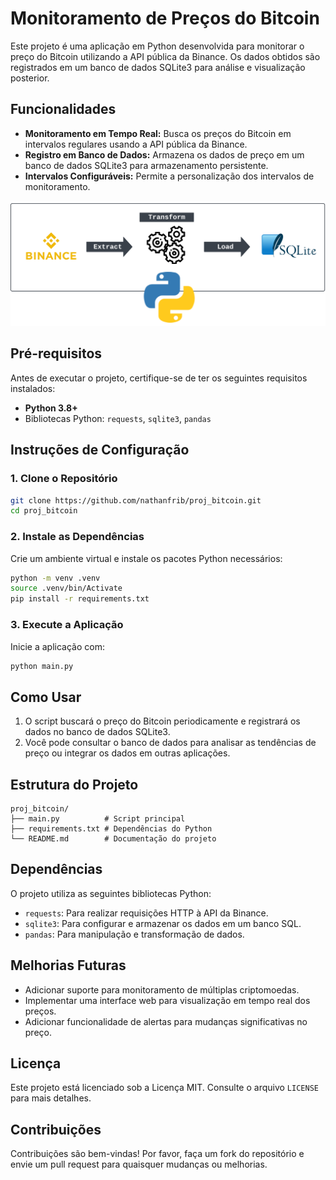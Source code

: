 # Monitoramento de Preços do Bitcoin

Este projeto é uma aplicação em Python desenvolvida para monitorar o preço do Bitcoin utilizando a API pública da Binance. Os dados obtidos são registrados em um banco de dados SQLite3 para análise e visualização posterior.

## Funcionalidades

- **Monitoramento em Tempo Real:** Busca os preços do Bitcoin em intervalos regulares usando a API pública da Binance.
- **Registro em Banco de Dados:** Armazena os dados de preço em um banco de dados SQLite3 para armazenamento persistente.
- **Intervalos Configuráveis:** Permite a personalização dos intervalos de monitoramento.

!["Bitcoin ETL"](image/etl_bitcoin.png)

## Pré-requisitos

Antes de executar o projeto, certifique-se de ter os seguintes requisitos instalados:

- **Python 3.8+**
- Bibliotecas Python: `requests`, `sqlite3`, `pandas`

## Instruções de Configuração

### 1. Clone o Repositório

```bash
git clone https://github.com/nathanfrib/proj_bitcoin.git
cd proj_bitcoin
```

### 2. Instale as Dependências

Crie um ambiente virtual e instale os pacotes Python necessários:

```bash
python -m venv .venv
source .venv/bin/Activate  
pip install -r requirements.txt
```
### 3. Execute a Aplicação

Inicie a aplicação com:

```bash
python main.py
```

## Como Usar

1. O script buscará o preço do Bitcoin periodicamente e registrará os dados no banco de dados SQLite3.
2. Você pode consultar o banco de dados para analisar as tendências de preço ou integrar os dados em outras aplicações.

## Estrutura do Projeto

```plaintext
proj_bitcoin/
├── main.py          # Script principal
├── requirements.txt # Dependências do Python
└── README.md        # Documentação do projeto
```

## Dependências

O projeto utiliza as seguintes bibliotecas Python:

- `requests`: Para realizar requisições HTTP à API da Binance.
- `sqlite3`: Para configurar e armazenar os dados em um banco SQL.
- `pandas`: Para manipulação e transformação de dados.

## Melhorias Futuras

- Adicionar suporte para monitoramento de múltiplas criptomoedas.
- Implementar uma interface web para visualização em tempo real dos preços.
- Adicionar funcionalidade de alertas para mudanças significativas no preço.

## Licença

Este projeto está licenciado sob a Licença MIT. Consulte o arquivo `LICENSE` para mais detalhes.

## Contribuições

Contribuições são bem-vindas! Por favor, faça um fork do repositório e envie um pull request para quaisquer mudanças ou melhorias.
